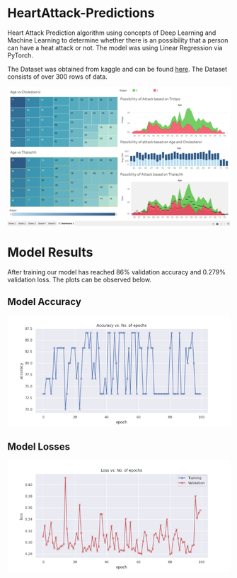 # HeartAttack-Predictions

Heart Attack Prediction algorithm using concepts of Deep Learning and Machine Learning to determine whether there is an possibility that a person can have a heat attack or not. The model was using Linear Regression via PyTorch.

The Dataset was obtained from kaggle and can be found [here](https://www.kaggle.com/rashikrahmanpritom/heart-attack-analysis-prediction-dataset). The Dataset consists of over 300 rows of data.

![](./readme_images/DataAnalysis.png)


# Model Results 
After training our model has reached 86% validation accuracy and 0.279% validation loss. The plots can be observed below.


## Model Accuracy
![](./readme_images/Model_Accuracy.png)


## Model Losses 
![](./readme_images/Model_Losses.png)
